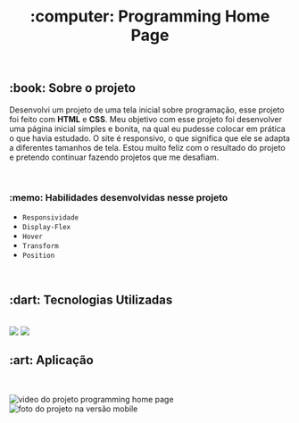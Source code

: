 <h1 align="center"> :computer: Programming Home Page </h1><br>

<h2> :book: Sobre o projeto</h2>

<p>
  Desenvolvi um projeto de uma tela inicial sobre programação, esse projeto foi feito com <strong>HTML</strong> e <strong>CSS</strong>. 
  Meu objetivo com esse projeto foi desenvolver uma página inicial simples e bonita, na qual eu pudesse colocar em prática o que havia 
  estudado. O site é responsivo, o que significa que ele se adapta a diferentes tamanhos de tela. Estou muito feliz com o resultado 
  do projeto e pretendo continuar fazendo projetos que me desafiam.
</p><br>

<h3> :memo: Habilidades desenvolvidas nesse projeto</h3>

  - `Responsividade`
  - `Display-Flex`
  - `Hover`
  - `Transform`
  - `Position`
  <br>

<h2> :dart: Tecnologias Utilizadas</h2><br>

<img src="https://img.shields.io/badge/HTML5-E34F26?style=for-the-badge&logo=html5&logoColor=white" />
<img src="https://img.shields.io/badge/CSS3-1572B6?style=for-the-badge&logo=css3&logoColor=white" /><br>


<h2> :art: Aplicação</h2><br>

![video do projeto programming home page](https://github.com/DhabiaRamos/home-page-programming/assets/158091611/27050698-51cf-4e08-a49a-8b01fbfb24c4)
![foto do projeto na versão mobile](https://github.com/DhabiaRamos/home-page-programming/assets/158091611/12f1e4cb-4443-4bc0-ad11-93c9b138043b)

